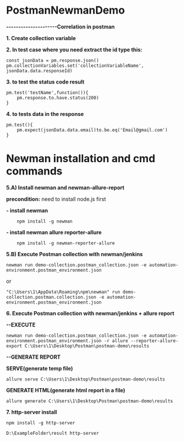 # PostmanNewmanDemo

**---------------------Correlation in postman**

**1. Create collection variable**

**2. In test case where you need extract the id type this:**

	const jsonData = pm.response.json()
	pm.collectionVariables.set('collectionVariableName', jsonData.data.responseId)

**3. to test the status code result**

	pm.test('testName',function()){
		pm.response.to.have.status(200)
	}

**4. to tests data in the response**

	pm.test(){
		pm.expect(jsonData.data.email)to.be.eq('Email@gmail.com')
	}
	
# Newman installation and cmd commands	

**5.A) Install newman and newman-allure-report**

**precondition:** need to install node.js first
	
**- install newman**

		npm install -g newman
**- install newman allure reporter-allure**

		npm install -g newman-reporter-allure

**5.B) Execute Postman collection with newman/jenkins**

	newman run demo-collection.postman_collection.json -e automation-environment.postman_environment.json
or

	"C:\Users\1\AppData\Roaming\npm\newman" run demo-collection.postman.collection.json -e automation-environment.postman_environment.json

**6. Execute Postman collection with newman/jenkins + allure report**

**--EXECUTE**

	newman run demo-collection.postman_collection.json -e automation-environment.postman_environment.json -r allure --reporter-allure-export C:\Users\1\Desktop\Postman\postman-demo\results

**--GENERATE REPORT**

**SERVE(generate temp file)**

	allure serve C:\Users\1\Desktop\Postman\postman-demo\results

**GENERATE HTML(generate html report in a file)**

	allure generate C:\Users\1\Desktop\Postman\postman-demo\results

**7. http-server install**

	npm install -g http-server
	
	D:\ExampleFolder\result http-server
